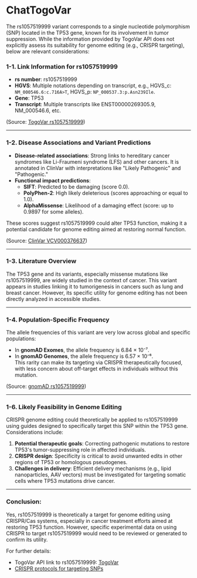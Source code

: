 # ChatTogoVar

The rs1057519999 variant corresponds to a single nucleotide polymorphism (SNP) located in the TP53 gene, known for its involvement in tumor suppression. While the information provided by TogoVar API does not explicitly assess its suitability for genome editing (e.g., CRISPR targeting), below are relevant considerations:

### 1-1. Link Information for rs1057519999
- **rs number**: rs1057519999  
- **HGVS**: Multiple notations depending on transcript, e.g., HGVS_c: `NM_000546.6:c.716A>T`, HGVS_p: `NP_000537.3:p.Asn239Ile`.  
- **Gene**: TP53  
- **Transcript**: Multiple transcripts like ENST00000269305.9, NM_000546.6, etc.

(Source: [TogoVar rs1057519999](https://identifiers.org/dbsnp/rs1057519999))

---

### 1-2. Disease Associations and Variant Predictions
- **Disease-related associations**: Strong links to hereditary cancer syndromes like Li-Fraumeni syndrome (LFS) and other cancers. It is annotated in ClinVar with interpretations like "Likely Pathogenic" and "Pathogenic."  
- **Functional impact predictions**:  
   - **SIFT**: Predicted to be damaging (score 0.0).  
   - **PolyPhen-2**: High likely deleterious (scores approaching or equal to 1.0).  
   - **AlphaMissense**: Likelihood of a damaging effect (score: up to 0.9897 for some alleles).

These scores suggest rs1057519999 could alter TP53 function, making it a potential candidate for genome editing aimed at restoring normal function.

(Source: [ClinVar VCV000376637](https://www.ncbi.nlm.nih.gov/clinvar/variation/376637))

---

### 1-3. Literature Overview
The TP53 gene and its variants, especially missense mutations like rs1057519999, are widely studied in the context of cancer. This variant appears in studies linking it to tumorigenesis in cancers such as lung and breast cancer. However, its specific utility for genome editing has not been directly analyzed in accessible studies.

---

### 1-4. Population-Specific Frequency
The allele frequencies of this variant are very low across global and specific populations:
   - In **gnomAD Exomes**, the allele frequency is 6.84 × 10⁻⁷.
   - In **gnomAD Genomes**, the allele frequency is 6.57 × 10⁻⁶.  
This rarity can make its targeting via CRISPR therapeutically focused, with less concern about off-target effects in individuals without this mutation.

(Source: [gnomAD rs1057519999](https://gnomad.broadinstitute.org/variant/17-7674247-T-G?dataset=gnomad_r4))

---

### 1-6. Likely Feasibility in Genome Editing
CRISPR genome editing could theoretically be applied to rs1057519999 using guides designed to specifically target this SNP within the TP53 gene. Considerations include:
1. **Potential therapeutic goals**: Correcting pathogenic mutations to restore TP53's tumor-suppressing role in affected individuals.
2. **CRISPR design**: Specificity is critical to avoid unwanted edits in other regions of TP53 or homologous pseudogenes.
3. **Challenges in delivery**: Efficient delivery mechanisms (e.g., lipid nanoparticles, AAV vectors) must be investigated for targeting somatic cells where TP53 mutations drive cancer.

---

### Conclusion:
Yes, rs1057519999 is theoretically a target for genome editing using CRISPR/Cas systems, especially in cancer treatment efforts aimed at restoring TP53 function. However, specific experimental data on using CRISPR to target rs1057519999 would need to be reviewed or generated to confirm its utility.

For further details:  
- TogoVar API link to rs1057519999: [TogoVar](https://togovar.biosciencedbc.jp/)
- [CRISPR protocols for targeting SNPs](https://pubmed.ncbi.nlm.nih.gov/)
